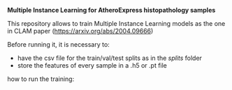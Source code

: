 **Multiple Instance Learning for AtheroExpress histopathology samples**

This repository allows to train Multiple Instance Learning models as the one in CLAM paper (https://arxiv.org/abs/2004.09666)

Before running it, it is necessary to:
- have the csv file for the train/val/test splits as in the _splits_ folder
- store the features of every sample in a .h5 or .pt file

how to run the training:
